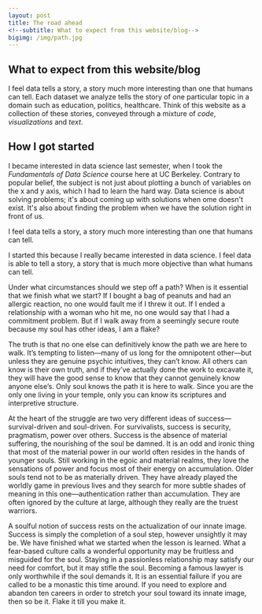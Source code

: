 ```yaml
---
layout: post
title: The road ahead
<!--subtitle: What to expect from this website/blog-->
bigimg: /img/path.jpg
---
```


## What to expect from this website/blog

I feel data tells a story, a story much more interesting than one that humans can tell. Each dataset we analyze tells the story of one particular topic in a domain such as education, politics, healthcare. Think of this website as a collection of these stories, conveyed through a mixture of _code_, _visualizations_ and _text_.

## How I got started

I became interested in data science last semester, when I took the  _Fundamentals of Data Science_ course here at UC Berkeley. Contrary to popular belief, the subject is not just about plotting a bunch of variables on the x and y axis, which I had to learn the hard way. Data science is about solving problems; it's about coming up with solutions when ome doesn't exist. It's also about finding the problem when we have the solution right in front of us.

I feel data tells a story, a story much more interesting than one that humans can tell.

I started this because I really became interested in data science. I feel data is able to tell a story, a story that is much more objective than what humans can tell. 


Under what circumstances should we step off a path? When is it essential that we finish what we start? If I bought a bag of peanuts and had an allergic reaction, no one would fault me if I threw it out. If I ended a relationship with a woman who hit me, no one would say that I had a commitment problem. But if I walk away from a seemingly secure route because my soul has other ideas, I am a flake?  

The truth is that no one else can definitively know the path we are here to walk. It’s tempting to listen—many of us long for the omnipotent other—but unless they are genuine psychic intuitives, they can’t know. All others can know is their own truth, and if they’ve actually done the work to excavate it, they will have the good sense to know that they cannot genuinely know anyone else’s. Only soul knows the path it is here to walk. Since you are the only one living in your temple, only you can know its scriptures and interpretive structure.  

At the heart of the struggle are two very different ideas of success—survival-driven and soul-driven. For survivalists, success is security, pragmatism, power over others. Success is the absence of material suffering, the nourishing of the soul be damned. It is an odd and ironic thing that most of the material power in our world often resides in the hands of younger souls. Still working in the egoic and material realms, they love the sensations of power and focus most of their energy on accumulation. Older souls tend not to be as materially driven. They have already played the worldly game in previous lives and they search for more subtle shades of meaning in this one—authentication rather than accumulation. They are often ignored by the culture at large, although they really are the truest warriors.  

A soulful notion of success rests on the actualization of our innate image. Success is simply the completion of a soul step, however unsightly it may be. We have finished what we started when the lesson is learned. What a fear-based culture calls a wonderful opportunity may be fruitless and misguided for the soul. Staying in a passionless relationship may satisfy our need for comfort, but it may stifle the soul. Becoming a famous lawyer is only worthwhile if the soul demands it. It is an essential failure if you are called to be a monastic this time around. If you need to explore and abandon ten careers in order to stretch your soul toward its innate image, then so be it. Flake it till you make it.